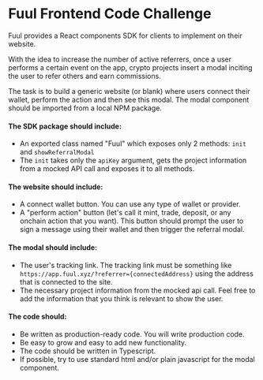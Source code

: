 # Fuul Frontend Code Challenge

Fuul provides a React components SDK for clients to implement on their website. 

With the idea to increase the number of active referrers, once a user performs a certain event on the app, crypto projects insert a modal inciting the user to refer others and earn commissions.

The task is to build a generic website (or blank) where users connect their wallet, perform the action and then see this modal. The modal component should be imported from a local NPM package.

#### The SDK package should include:
* An exported class named "Fuul" which exposes only 2 methods: `init` and `showReferralModal`
* The `init` takes only the `apiKey` argument, gets the project information from a mocked API call and exposes it to all methods.

#### The website should include:
* A connect wallet button. You can use any type of wallet or provider.
* A "perform action" button (let's call it mint, trade, deposit, or any onchain action that you want). This button should prompt the user to sign a message using their wallet and then trigger the referral modal.

#### The modal should include:
* The user's tracking link. The tracking link must be something like `https://app.fuul.xyz/?referrer={connectedAddress}` using the address that is connected to the site.
* The necessary project information from the mocked api call. Feel free to add the information that you think is relevant to show the user.

#### The code should:
* Be written as production-ready code. You will write production code.
* Be easy to grow and easy to add new functionality.
* The code should be written in Typescript.
* If possible, try to use standard html and/or plain javascript for the modal component.
